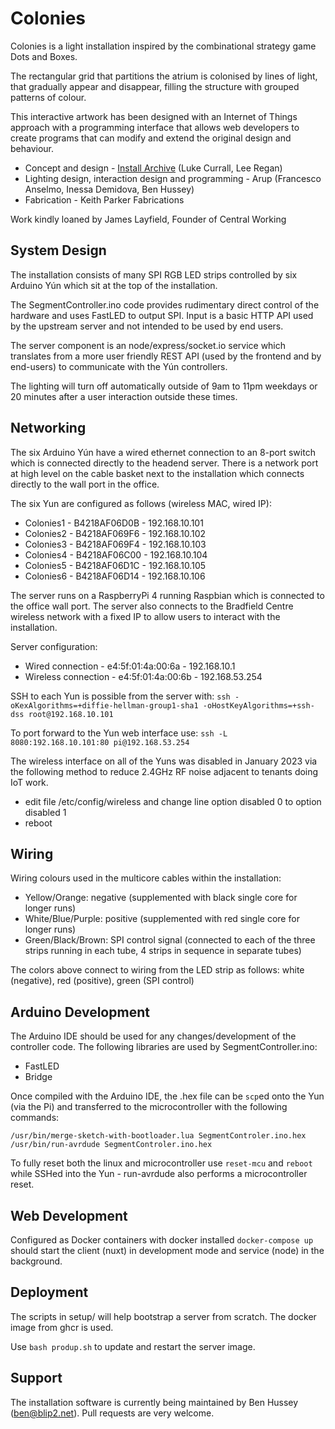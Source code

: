 # Colonies

Colonies is a light installation inspired by the combinational strategy game Dots and Boxes.

The rectangular grid that partitions the atrium is colonised by lines of light, that gradually appear and disappear, filling the structure with grouped patterns of colour.

This interactive artwork has been designed with an Internet of Things approach with a programming interface that allows web developers to create programs that can modify and extend the original design and behaviour.

- Concept and design - [Install Archive](http://www.installarchive.com/) (Luke Currall, Lee Regan)
- Lighting design, interaction design and programming - Arup (Francesco Anselmo, Inessa Demidova, Ben Hussey)
- Fabrication -  Keith Parker Fabrications

Work kindly loaned by James Layfield, Founder of Central Working

## System Design

The installation consists of many SPI RGB LED strips controlled by six Arduino Yún which sit at the top of the installation.

The SegmentController.ino code provides rudimentary direct control of the hardware and uses FastLED to output SPI. Input is a basic HTTP API used by the upstream server and not intended to be used by end users.

The server component is an node/express/socket.io service which translates from a more user friendly REST API (used by the frontend and by end-users) to communicate with the Yún controllers.

The lighting will turn off automatically outside of 9am to 11pm weekdays or 20 minutes after a user interaction outside these times.

## Networking

The six Arduino Yún have a wired ethernet connection to an 8-port switch which is connected directly to the headend server. There is a network port at high level on the cable basket next to the installation which connects directly to the wall port in the office.

The six Yun are configured as follows (wireless MAC, wired IP):
- Colonies1 - B4218AF06D0B - 192.168.10.101
- Colonies2 - B4218AF069F6 - 192.168.10.102
- Colonies3 - B4218AF069F4 - 192.168.10.103
- Colonies4 - B4218AF06C00 - 192.168.10.104
- Colonies5 - B4218AF06D1C - 192.168.10.105
- Colonies6 - B4218AF06D14 - 192.168.10.106

The server runs on a RaspberryPi 4 running Raspbian which is connected to the office wall port. The server also connects to the Bradfield Centre wireless network with a fixed IP to allow users to interact with the installation.

Server configuration:
- Wired connection - e4:5f:01:4a:00:6a - 192.168.10.1
- Wireless connection - e4:5f:01:4a:00:6b - 192.168.53.254

SSH to each Yun is possible from the server with: `ssh -oKexAlgorithms=+diffie-hellman-group1-sha1 -oHostKeyAlgorithms=+ssh-dss root@192.168.10.101`

To port forward to the Yun web interface use: `ssh -L 8080:192.168.10.101:80 pi@192.168.53.254`

The wireless interface on all of the Yuns was disabled in January 2023 via the following method to reduce 2.4GHz RF noise adjacent to tenants doing IoT work.

- edit file /etc/config/wireless and change line option disabled 0 to option disabled 1
- reboot

## Wiring

Wiring colours used in the multicore cables within the installation:
- Yellow/Orange: negative (supplemented with black single core for longer runs)
- White/Blue/Purple: positive (supplemented with red single core for longer runs)
- Green/Black/Brown: SPI control signal (connected to each of the three strips running in each tube, 4 strips in sequence in separate tubes)

The colors above connect to wiring from the LED strip as follows: white (negative), red (positive), green (SPI control)

## Arduino Development

The Arduino IDE should be used for any changes/development of the controller code. The following libraries are used by SegmentController.ino:

- FastLED
- Bridge

Once compiled with the Arduino IDE, the .hex file can be `scp`ed onto the Yun (via the Pi) and transferred to the microcontroller with the following commands:

`/usr/bin/merge-sketch-with-bootloader.lua SegmentControler.ino.hex`
`/usr/bin/run-avrdude SegmentControler.ino.hex`

To fully reset both the linux and microcontroller use `reset-mcu` and `reboot` while SSHed into the Yun - run-avrdude also performs a microcontroller reset.

## Web Development

Configured as Docker containers with docker installed `docker-compose up` should start the client (nuxt) in development mode and service (node) in the background.

## Deployment

The scripts in setup/ will help bootstrap a server from scratch. The docker image from ghcr is used.

Use `bash produp.sh` to update and restart the server image.

## Support

The installation software is currently being maintained by Ben Hussey (ben@blip2.net). Pull requests are very welcome.
